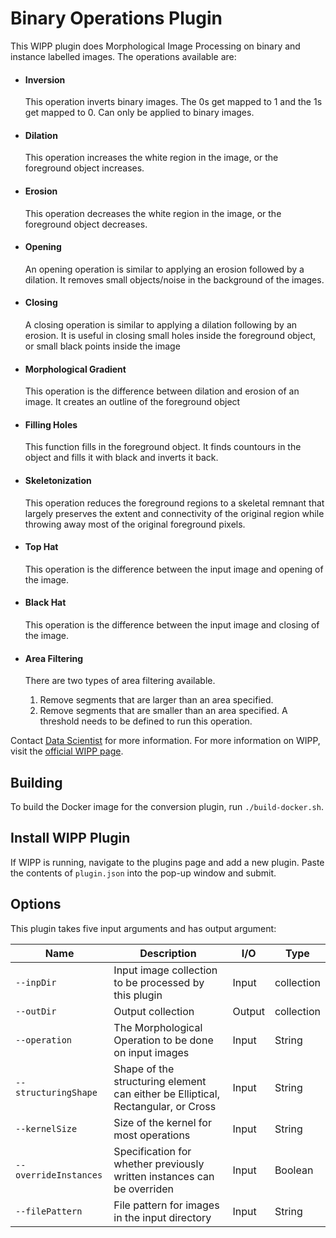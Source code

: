 # Binary Operations Plugin

This WIPP plugin does Morphological Image Processing on binary and instance labelled images.
The operations available are:

  * #### Inversion

      This operation inverts binary images.  The 0s get mapped to 1 and the 1s get mapped to 0.
      Can only be applied to binary images.

  * #### Dilation

      This operation increases the white region in the image, or the foreground object increases.

  * #### Erosion

      This operation decreases the white region in the image, or the foreground object decreases.

  * #### Opening

      An opening operation is similar to applying an erosion followed by a dilation.  It removes small objects/noise in the background of the images.

  * #### Closing

      A closing operation is similar to applying a dilation following by an erosion.  It is useful in closing small holes inside the foreground object, or small
      black points inside the image

  * #### Morphological Gradient

      This operation is the difference between dilation and erosion of an image.  It creates an outline of the foreground object

  * #### Filling Holes

      This function fills in the foreground object.  It finds countours in the object and fills it with black and inverts it back.

  * #### Skeletonization

      This operation reduces the foreground regions to a skeletal remnant that largely preserves the extent and connectivity of the original region while throwing away most of the original foreground pixels.

  * #### Top Hat

      This operation is the difference between the input image and opening of the image.

  * #### Black Hat

      This operation is the difference between the input image and closing of the image.

   * #### Area Filtering

      There are two types of area filtering available.
      1) Remove segments that are larger than an area specified.
      2) Remove segments that are smaller than an area specified.
      A threshold needs to be defined to run this operation.


Contact [Data Scientist](mailto:Madhuri.Vihani@axleinfo.com) for more information.
For more information on WIPP, visit the [official WIPP page](https://isg.nist.gov/deepzoomweb/software/wipp).

## Building

To build the Docker image for the conversion plugin, run
`./build-docker.sh`.

## Install WIPP Plugin

If WIPP is running, navigate to the plugins page and add a new plugin. Paste the contents of `plugin.json` into the pop-up window and submit.

## Options

This plugin takes five input arguments and has output argument:

| Name                  | Description                                                                      | I/O    | Type       |
| --------------------- | -------------------------------------------------------------------------------- | ------ | ---------- |
| `--inpDir`            | Input image collection to be processed by this plugin                            | Input  | collection |
| `--outDir`            | Output collection                                                                | Output | collection |
| `--operation`         | The Morphological Operation to be done on input images                           | Input  | String     |
| `--structuringShape`  | Shape of the structuring element can either be Elliptical, Rectangular, or Cross | Input  | String     |
| `--kernelSize`        | Size of the kernel for most operations                                           | Input  | String     |
| `--overrideInstances` | Specification for whether previously written instances can be overriden          | Input  | Boolean    |
| `--filePattern`       | File pattern for images in the input directory                                   | Input  | String     |
